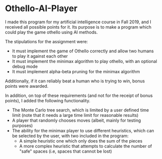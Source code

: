 # Othello-AI-Player

I made this program for my artificial intelligence course in Fall 2019, and I received all possible points for it. Its purpose is to make a program which could play the game othello using AI methods.

The stipulations for the assignment were:
* It must implement the game of Othello correctly and allow two humans to play it against each other
* It must implement the minimax algorithm to play othello, with an optional debug mode
* It must implement alpha-beta pruning for the minimax algorithm

Additionally, if it can reliably beat a human who is trying to win, bonus points were awarded.

In addition, on top of these requirements (and not for the receipt of bonus points), I added the following functionality.
* The Monte Carlo tree search, which is limited by a user defined time limit (note that it needs a large time limit for reasonable results)
* A player that randomly chooses moves (albeit, mainly for testing purposes)
* The ability for the minimax player to use different heuristics, which can be selected by the user, with two included in the program:
  * A simple heuristic one which only does the sum of the pieces
  * A more complex heuristic that attempts to calculate the number of "safe" spaces (i.e, spaces that cannot be lost)
